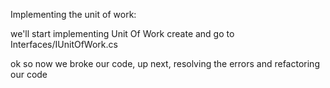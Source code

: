 Implementing the unit of work:

we'll start implementing Unit Of Work
create and go to  Interfaces/IUnitOfWork.cs

ok so now we broke our code, up next, resolving the errors and refactoring our code